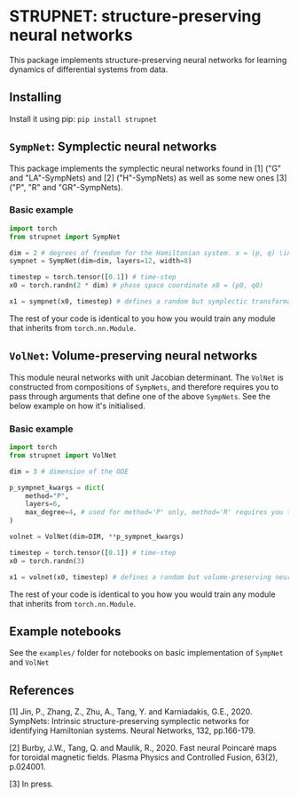 # STRUPNET: structure-preserving neural networks

This package implements structure-preserving neural networks for learning dynamics of differential systems from data. 

## Installing 
Install it using pip: ```pip install strupnet```

## `SympNet`: Symplectic neural networks

This package implements the symplectic neural networks found in [1] ("G" and "LA"-SympNets) and [2] ("H"-SympNets) as well as some new ones [3] ("P", "R" and "GR"-SympNets).

### Basic example
```python 
import torch
from strupnet import SympNet

dim = 2 # degrees of freedom for the Hamiltonian system. x = (p, q) \in R^{2*dim}
sympnet = SympNet(dim=dim, layers=12, width=8)

timestep = torch.tensor([0.1]) # time-step 
x0 = torch.randn(2 * dim) # phase space coordinate x0 = (p0, q0) 

x1 = sympnet(x0, timestep) # defines a random but symplectic transformation from x0 to x1
```
The rest of your code is identical to you how you would train any module that inherits from `torch.nn.Module`. 

## `VolNet`: Volume-preserving neural networks

This module neural networks with unit Jacobian determinant. The `VolNet` is constructed from compositions of `SympNets`, and therefore requires you to pass through arguments that define one of the above `SympNets`. See the below example on how it's initialised.

### Basic example
```python 
import torch
from strupnet import VolNet

dim = 3 # dimension of the ODE 

p_sympnet_kwargs = dict(
    method="P",
    layers=6,
    max_degree=4, # used for method='P' only, method='R' requires you to specify width.
)

volnet = VolNet(dim=DIM, **p_sympnet_kwargs)

timestep = torch.tensor([0.1]) # time-step 
x0 = torch.randn(3)

x1 = volnet(x0, timestep) # defines a random but volume-preserving neural network mapping from x0 to x1
```
The rest of your code is identical to you how you would train any module that inherits from `torch.nn.Module`. 

## Example notebooks
See the `examples/` folder for notebooks on basic implementation of `SympNet` and `VolNet`

## References

[1] Jin, P., Zhang, Z., Zhu, A., Tang, Y. and Karniadakis, G.E., 2020. SympNets: Intrinsic structure-preserving symplectic networks for identifying Hamiltonian systems. Neural Networks, 132, pp.166-179.

[2] Burby, J.W., Tang, Q. and Maulik, R., 2020. Fast neural Poincaré maps for toroidal magnetic fields. Plasma Physics and Controlled Fusion, 63(2), p.024001.

[3] In press. 

<!-- # Contributing:

To add your own ```SympNet``` method/layer, do the following: 
- Create a new branch.
- Add a file to the ```sympnet/layers``` folder. Call it, for example, ```sympnet/layers/NEW_LAYER.py``` where NEW_LAYER is an abbreviation to the methods name (ideally no longer than a couple of letters). 
- In ```sympnet/layers/NEW_LAYER.py``` define a ```Layer``` class that inherits from ```torch.nn.Module```. 
- Define the forward method to accept an input of the form ```p, q, h``` and return the tuple ```p, q``` where ```p``` and ```q``` are of type ```torch.Tensor``` and shape ```(dim, )``` or ```(nbatch, dim)``` and ```h``` of shape ```(1, )``` or ```(nbatch, 1)```. 
- Add ```"NEW_LAYER"``` to the ```ALLOWED_METHODS``` list in ```sympnet.py```.
- Check that it passes the unit tests by running ```python -m pytest``` (Note that the tests will automatically test your new layer if it is added to ```ALLOWED_METHODS```). This tests for things like valid implementation and whether it is symplectic or not. 
- Create a pull request to the main branch. 

Otherwise, any contribution is appreciated! -->